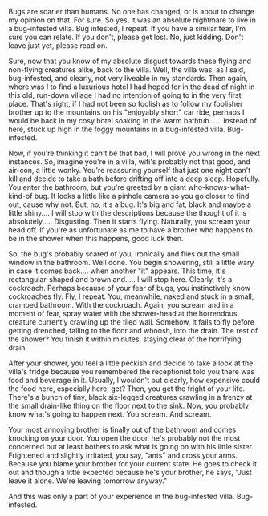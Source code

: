 Bugs are scarier than humans. No one has changed, or is about to change my opinion on that. For sure. So yes, it was an absolute nightmare to live in a bug-infested villa. 
Bug infested, I repeat. If you have a similar fear, I'm sure you can relate. If you don't, please get lost. No, just kidding. Don't leave just yet, please read on. 

Sure, now that you know of my absolute disgust towards these flying and non-flying creatures alike, back to the villa. Well, the villa was, as I said, bug-infested, and clearly,
not very liveable in my standards. Then again, where was I to find a luxurious hotel I had hoped for in the dead of night in this old, run-down village I had no intention of 
going to in the very first place. That's right, if I had not been so foolish as to follow my foolisher brother up to the mountains on his "enjoyably short" car ride, 
perhaps I would be back in my cosy hotel soaking in the warm bathtub...... Instead of here, stuck up high in the foggy mountains in a bug-infested villa. Bug-infested. 

Now, if you're thinking it can't be that bad, I will prove you wrong in the next instances. So, imagine you're in a villa, wifi's probably not that good, and air-con,
a little wonky. You're reassuring yourself that just one night can't kill and decide to take a bath before drifting off into a deep sleep. Hopefully. You enter the bathroom,
but you're greeted by a giant who-knows-what-kind-of bug. It looks a little like a pinhole camera so you go closer to find out, cause why not. But, no, it's a bug. It's big and 
fat, black and maybe a little shiny.... I will stop with the descriptions because the thought of it is absolutely..... Disgusting. Then it starts flying. Naturally, you scream 
your head off. If you're as unfortunate as me to have a brother who happens to be in the shower when this happens, good luck then.

So, the bug's probably scared of you, ironically and flies out the small window in the bathroom. Well done. You begin showering, still a little wary in case it comes back.... 
when another "it" appears. This time, it's rectangular-shaped and brown and..... I will stop here. Clearly, it's a cockroach. Perhaps because of your fear of bugs, you 
instinctively know cockroaches fly. Fly, I repeat. You, meanwhile, naked and stuck in a small, cramped bathroom. With the cockroach. Again, you scream and in a moment of fear, 
spray water with the shower-head at the horrendous creature currently crawling up the tiled wall. Somehow, it fails to fly before getting drenched, falling to the floor and 
whoosh, into the drain. The rest of the shower? You finish it within minutes, staying clear of the horrifying drain. 

After your shower, you feel a little peckish and decide to take a look at the villa's fridge because you remembered the receptionist told you there was food and beverage in it.
Usually, I wouldn't but clearly, how expensive could the food here, especially here, get? Then, you get the fright of your life. There's a bunch of tiny, black six-legged
creatures crawling in a frenzy at the small drain-like thing on the floor next to the sink. Now, you probably know what's going to happen next. You scream. And scream.

Your most annoying brother is finally out of the bathroom and comes knocking on your door. You open the door, he's probably not the most concerned but at least bothers to ask
what is going on with his little sister. Frightened and slightly irritated, you say, "ants" and cross your arms. Because you blame your brother for your current state. He goes 
to check it out and though a little expected because he's your brother, he says, "Just leave it alone. We're leaving tomorrow anyway." 

And this was only a part of your experience in the bug-infested villa. Bug-infested.
